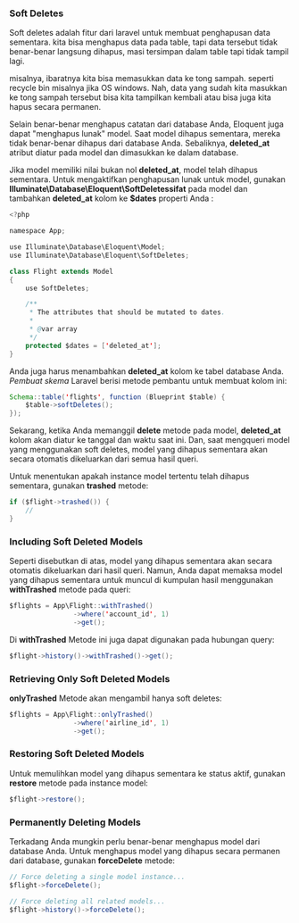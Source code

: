 ### Soft Deletes

Soft deletes adalah fitur dari laravel untuk membuat penghapusan data sementara. kita bisa menghapus data pada table, tapi data tersebut tidak benar-benar langsung dihapus, masi tersimpan dalam table tapi tidak tampil lagi.

misalnya, ibaratnya kita bisa memasukkan data ke tong sampah. seperti recycle bin misalnya jika OS windows. Nah, data yang sudah kita masukkan ke tong sampah tersebut bisa kita tampilkan kembali atau bisa juga kita hapus secara permanen. 

Selain benar-benar menghapus catatan dari database Anda, Eloquent juga dapat "menghapus lunak" model. Saat model dihapus sementara, mereka tidak benar-benar dihapus dari database Anda. Sebaliknya, **deleted_at** atribut diatur pada model dan dimasukkan ke dalam database. 

Jika model memiliki nilai bukan nol **deleted_at**, model telah dihapus sementara. Untuk mengaktifkan penghapusan lunak untuk model, gunakan **Illuminate\Database\Eloquent\SoftDeletessifat** pada model dan tambahkan **deleted_at** kolom ke **$dates** properti Anda :

```java 
<?php

namespace App;

use Illuminate\Database\Eloquent\Model;
use Illuminate\Database\Eloquent\SoftDeletes;

class Flight extends Model
{
    use SoftDeletes;

    /**
     * The attributes that should be mutated to dates.
     *
     * @var array
     */
    protected $dates = ['deleted_at'];
}
```
Anda juga harus menambahkan **deleted_at** kolom ke tabel database Anda. *Pembuat skema* Laravel berisi metode pembantu untuk membuat kolom ini:

```java
Schema::table('flights', function (Blueprint $table) {
    $table->softDeletes();
});
```
Sekarang, ketika Anda memanggil **delete** metode pada model, **deleted_at** kolom akan diatur ke tanggal dan waktu saat ini. Dan, saat mengqueri model yang menggunakan soft deletes, model yang dihapus sementara akan secara otomatis dikeluarkan dari semua hasil queri.

Untuk menentukan apakah instance model tertentu telah dihapus sementara, gunakan **trashed** metode:
```java
if ($flight->trashed()) {
    //
}
```

### Including Soft Deleted Models

Seperti disebutkan di atas, model yang dihapus sementara akan secara otomatis dikeluarkan dari hasil queri. Namun, Anda dapat memaksa model yang dihapus sementara untuk muncul di kumpulan hasil menggunakan **withTrashed** metode pada queri:

```java
$flights = App\Flight::withTrashed()
                ->where('account_id', 1)
                ->get();
```

Di **withTrashed** Metode ini juga dapat digunakan pada hubungan query:

```java
$flight->history()->withTrashed()->get();
```

### Retrieving Only Soft Deleted Models

**onlyTrashed** Metode akan mengambil hanya soft deletes:

```java
$flights = App\Flight::onlyTrashed()
                ->where('airline_id', 1)
                ->get();
```

### Restoring Soft Deleted Models

Untuk memulihkan model yang dihapus sementara ke status aktif, gunakan **restore** metode pada instance model:

```java
$flight->restore();
```
### Permanently Deleting Models
Terkadang Anda mungkin perlu benar-benar menghapus model dari database Anda. Untuk menghapus model yang dihapus secara permanen dari database, gunakan **forceDelete** metode:
```java
// Force deleting a single model instance...
$flight->forceDelete();

// Force deleting all related models...
$flight->history()->forceDelete();
```